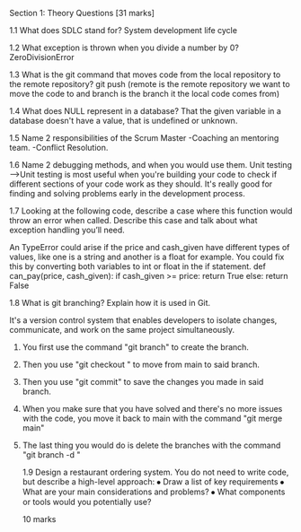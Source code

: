 Section 1: Theory Questions [31 marks]

1.1    What does SDLC stand for? System development life cycle	

   1.2   What exception is thrown when you divide a number by 0?
ZeroDivisionError	

   1.3   What is the git command that moves code from the local repository to the remote repository? 
git push <remote> <branch> (remote is the remote repository we want to move the code to and branch is the branch it the local code comes from)	

   1.4   What does NULL represent in a database?
That the given variable in a database doesn't have a value, that is undefined or unknown. 	   


   1.5   Name 2 responsibilities of the Scrum Master 
-Coaching an mentoring team.
-Conflict Resolution.	

   1.6   Name 2 debugging methods, and when you would use them.
Unit testing -->Unit testing is most useful when you're building your code to check if different sections of your code work as they should. It's really good for finding and solving problems early in the development process.
	  

   1.7   Looking at the following code, describe a case where this function would throw an error when called. Describe this case and talk about what exception handling you’ll need. 

An TypeError could arise if the price and cash_given have different types of values, like one is a string and another is a float for example.
You could fix this by converting both variables to int or float in the if statement.
def can_pay(price, cash_given):
   if cash_given >= price:
       return True
   else:
       return False

   1.8    What is git branching? Explain how it is used in Git.

It's a version control system that enables developers to isolate changes, communicate, and work on the same project simultaneously.
1. You first use the command "git branch" to create the branch.
2. Then you use "git checkout <branch name>" to move from main to said branch.
3. Then you use "git commit" to save the changes you made in said branch.
4. When you make sure that you have solved and there's no more issues with the code, you move it back to main with the command "git merge main"
5. The last thing you would do is delete the branches with the command "git branch -d <branch name>"



   1.9  Design a restaurant ordering system. 
           You do not need to write code, but describe a high-level approach: 
⦁	Draw a list of key requirements
⦁	What are your main considerations and problems?
⦁	What components or tools would you potentially use? 

 


	  10 marks
